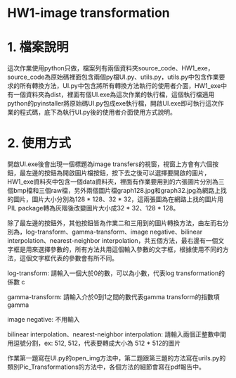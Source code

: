 # HW1-image transformation

# 1.  檔案說明
這次作業使用python只做，檔案列有兩個資料夾source_code、HW1_exe，source_code為原始碼裡面包含兩個py檔UI.py、utils.py，utils.py中包含作業要求的所有轉換方法，UI.py中包含將所有轉換方法執行的使用者介面，HW1_exe中有一個資料夾為dist，裡面有個UI.exe為這次作業的執行檔，這個執行檔適用python的pyinstaller將原始碼UI.py包成exe執行檔，開啟UI.exe即可執行這次作業的程式碼，底下為執行UI.py後的使用者介面使用方式說明。



# 2. 使用方式

開啟UI.exe後會出現一個標題為image transfers的視窗，視窗上方會有六個按鈕，最左邊的按鈕為開啟圖片檔按鈕，按下去之後可以選擇要開啟的圖片，HW1_exe資料夾中包含一個data資料夾，裡面有作業要用到的六張圖片分別為三個bmp檔和三個raw檔，另外兩個圖片檔graph128.jpg和graph32.jpg為網路上找的圖片，圖片大小分別為128 * 128、32 * 32，這兩張圖為在網路上找的圖片用PIL package轉為灰階後改變圖片大小成32 * 32、128 * 128。

除了最左邊的按鈕外，其他按鈕皆為作業二和三用到的圖片轉換方法，由左而右分別為，log-transform、gamma-transform、image negative、bilinear interpolation、nearest-neighbor interpolation，共五個方法，最右邊有一個文字框是用來選擇參數的，所有方法共用這個輸入參數的文字框，根據使用不同的方法，這個文字框代表的參數會有所不同。

log-transform: 請輸入一個大於0的數，可以為小數，代表log transformation的係數 c

gamma-transform: 請輸入介於0到1之間的數代表gamma transform的指數項 gamma

image negative: 不用輸入

bilinear interpolation、nearest-neighbor interpolation: 請輸入兩個正整數中間用逗號分割，ex: 512, 512，代表要轉成大小為 512 * 512的圖片

作業第一題寫在UI.py的open_img方法中，第二題跟第三題的方法寫在urils.py的類別Pic_Transformations的方法中，各個方法的細節會寫在pdf報告中。